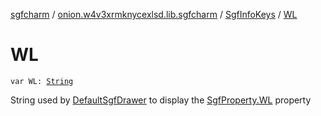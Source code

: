 [sgfcharm](../../index.md) / [onion.w4v3xrmknycexlsd.lib.sgfcharm](../index.md) / [SgfInfoKeys](index.md) / [WL](./-w-l.md)

# WL

`var WL: `[`String`](https://kotlinlang.org/api/latest/jvm/stdlib/kotlin/-string/index.html)

String used by [DefaultSgfDrawer](../../onion.w4v3xrmknycexlsd.lib.sgfcharm.view/-default-sgf-drawer/index.md) to display the [SgfProperty.WL](../../onion.w4v3xrmknycexlsd.lib.sgfcharm.parse/-sgf-property/-w-l/index.md) property

